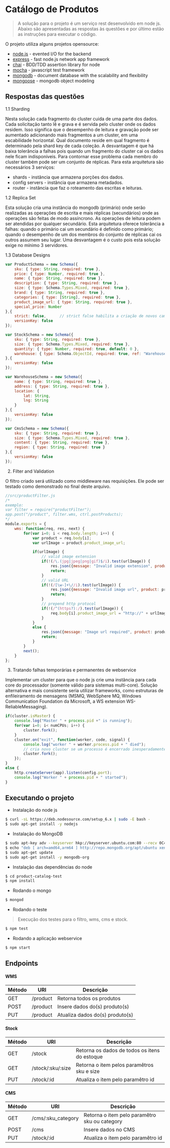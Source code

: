 # Catálogo de Produtos

> A solução para o projeto é um serviço rest desenvolvido em node js. 
Abaixo são apresentadas as respostas às questões e por último estão as instruções para executar o código.

O projeto utiliza alguns projetos opensource:
* [node.js] - evented I/O for the backend 
* [express] - fast node.js network app framework
* [chai] - BDD/TDD assertion library for node
* [mocha] - javascript test framework 
* [mongodb] - document database with the scalability and flexibility 
* [mongoose] - mongodb object modeling

## Respostas das questões

1.1 Sharding

Nesta solução cada fragmento do cluster cuida de uma parte dos dados. Cada solicitação tanto lê e grava e é servida pelo cluster onde os dados residem. Isso significa que o desempenho de leitura e gravação pode ser aumentado adicionando mais fragmentos a um cluster, em uma escabilidade horizontal. Qual documento reside em qual fragmento é determinado pela shard key de cada coleção. A desvantagem é que há baixa tolerância a falhas pois quando um fragmento do cluster cai os dados nele ficam indisponíveis. Para contornar esse problema cada membro do cluster também pode ser um conjunto de réplicas.
Para esta arquitetura são necessários 3 serviços:
- shards - instância que armazena porções dos dados.
- config servers - instância que armazena metadados.
- router - instância que faz o roteamento das escritas e leituras.


1.2 Replica Set

Esta solução cria uma instância do mongodb (primário) onde serão realizadas as operações de escrita e mais réplicas (secundários) onde as operações são feitas de modo assíncrono. As operações de leitura podem ser atendidas por qualquer secundário. Esta arquitetura oferece tolerância a falhas: quando o primário cai um secundário é definido como primário; quando o desempenho de um dos membros do conjunto de réplicas cai os outros assumem seu lugar. Uma desvantagem é o custo pois esta solução exige no mínimo 3 servidores.

1.3 Database Designs

```js
var ProductSchema = new Schema({
    sku: { type: String, required: true },
    price: { type: Number, required: true },
    name: { type: String, required: true },
    description: { type: String, required: true },
    size: { type: Schema.Types.Mixed, required: true },
    brand: { type: String, required: true },
    categories: { type: [String], required: true },
    product_image_url: { type: String, required: true },
    special_price: Number
},{ 
    strict: false,      // strict false habilita a criação de novos campos
    versionKey: false
});

var StockSchema = new Schema({
    sku: { type: String, required: true },
    size: { type: Schema.Types.Mixed, required: true },
    quantity: { type: Number, required: true, default: 0 },
    warehouse: { type: Schema.ObjectId, required: true, ref: "Warehouse" }
},{
    versionKey: false
});

var WarehouseSchema = new Schema({
    name: { type: String, required: true },
    address: { type: String, required: true },
    location: {
        lat: String,
        lng: String
    }
},{
    versionKey: false
});

var CmsSchema = new Schema({
    sku: { type: String, required: true },
    size: { type: Schema.Types.Mixed, required: true },
    content: { type: String, required: true },
    region: { type: String, required: true }
},{
    versionKey: false
});
```


2. Filter and Validation

O filtro criado será utilizado como middleware nas requisições. Ele pode ser testado como demonstrado no final deste arquivo.

```js
//src/productFilter.js
/*
exemplo:
var filter = require("productFilter");
app.post("/product", filter.wms, ctrl.postProducts);
*/
module.exports = {
    wms: function(req, res, next) {
        for(var i=0; i < req.body.length; i++) {
            var product = req.body[i];
            var urlImage = product.product_image_url;

            if(urlImage) {
                // valid image extension
                if(!(/\.(jpg|jpeg|png|gif)$/i).test(urlImage)) {
                    res.json({message: "Invalid image extension", product: product});
                    return;
                }
                // valid URL
                if(!(/[\w-]+\//i).test(urlImage)) {
                    res.json({message: "Invalid image url", product: product});
                    return;
                }
                // prepend http protocol
                if(!(/^(https?):/).test(urlImage)) {
                    req.body[i].product_image_url = "http://" + urlImage;
                }
            }
            else {
                res.json({message: "Image url required", product: product});
                return;
            }
        }
        next();
    }
};

```
3. Tratando falhas temporárias e permanentes de webservice

Implementar um cluster para que o node js crie uma instância para cada core do processador (somente válido para sistemas multi-core). Solução alternativa e mais consistente seria utilizar frameworks, como estruturas de enfileiramento de mensagens (MSMQ, WebSphere MQ, Windows Communication Foundation da Microsoft, a WS extension WS-ReliableMessaging).

```js
if(cluster.isMaster) {
    console.log("Master " + process.pid +" is running");
    for(var i=0; i< numCPUs; i++) {
        cluster.fork();
    }
    cluster.on("exit", function(worker, code, signal) {
        console.log("worker " + worker.process.pid + " died");
        // cria novo cluster se um processo é encerrado inesperadamente
        cluster.fork();
    });
}
else {
    http.createServer(app).listen(config.port);
    console.log("Worker " + process.pid + " started");
}
```

## Executando o projeto

- Instalação do node js
```sh
$ curl -sL https://deb.nodesource.com/setup_6.x | sudo -E bash -
$ sudo apt-get install -y nodejs
```
- Instalação do MongoDB
 ```sh
$ sudo apt-key adv --keyserver hkp://keyserver.ubuntu.com:80 --recv 0C49F3730359A14518585931BC711F9BA15703C6
$ echo "deb [ arch=amd64,arm64 ] http://repo.mongodb.org/apt/ubuntu xenial/mongodb-org/3.4 multiverse" | sudo tee /etc/apt/sources.list.d/mongodb-org-3.4.list
$ sudo apt-get update
$ sudo apt-get install -y mongodb-org
```
- Instalação das dependências do node
```sh
$ cd product-catalog-test
$ npm install
```
- Rodando o mongo
```sh
$ mongod
```
- Rodando o teste
> Execução dos testes para o filtro, wms, cms e stock.
```sh
$ npm test
```
- Rodando a aplicação webservice

```sh
$ npm start
```

## Endpoints

#### WMS

| Método | URI | Descrição |
| ------ | ------ | ----- |
| GET | /product | Retorna todos os produtos |
| POST | /product | Insere dados do(s) produto(s) |
| PUT | /product | Atualiza dados do(s) produto(s) |

#### Stock

| Método | URI | Descrição |
| ------ | ------ | ----- |
| GET | /stock | Retorna os dados de todos os itens do estoque |
| GET | /stock/:sku/:size | Retorna o item pelos paramêtros sku e size |
| PUT | /stock/:id | Atualiza o item pelo paramêtro id |

#### CMS

| Método | URI | Descrição |
| ------ | ------ | ----- |
| GET | /cms/:sku_category | Retorna o item pelo paramêtro sku ou category |
| POST | /cms | Insere dados no CMS |
| PUT | /stock/:id | Atualiza o item pelo paramêtro id |


[node.js]: <http://nodejs.org>
[express]: <http://expressjs.com>
[chai]: <http://chaijs.com/>
[mocha]: <https://mochajs.org/>
[mongodb]: <https://www.mongodb.com/>
[mongoose]: <http://mongoosejs.com/>